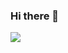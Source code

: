 ### Hi there 👋

<img src="https://img.shields.io/badge/JAVA-007396?style=flat-square&logo=OpenJDK&logoColor=FFFFFF"/></a>


<!--
**coldBrew2/coldBrew2** is a ✨ _special_ ✨ repository because its `README.md` (this file) appears on your GitHub profile.

Here are some ideas to get you started:

- 🔭 I’m currently working on ...
- 🌱 I’m currently learning ...
- 👯 I’m looking to collaborate on ...
- 🤔 I’m looking for help with ...
- 💬 Ask me about ...
- 📫 How to reach me: ...
- 😄 Pronouns: ...
- ⚡ Fun fact: ...
-->
